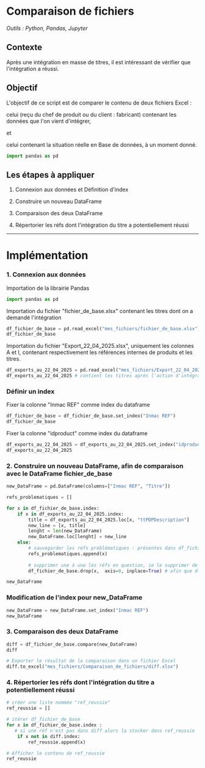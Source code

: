 # Comparaison de fichiers

_Outils : Python, Pandas, Jupyter_

## Contexte

Après une intégration en masse de titres, il est intéressant de vérifier que l'intégration a réussi.

## Objectif

L'objectif de ce script est de comparer le contenu de deux fichiers Excel : 

celui (reçu du chef de produit ou du client : fabricant) contenant les données que l'on vient d'intégrer,

et 

celui contenant la situation réelle en Base de données, à un moment donné.
<!--
__But :__ vérifier que des titres précédemment chargés, sont bien conformes à la demande du client (ici la marque/fabricant).

__A faire :__ pour une liste de réfs : faire une extraction des titres visibles actuellement et les comparer à ce que le client avait demandé l'intégration.
charger les deux fichiers dans Jupyter et les comparer.
-->

```python
import pandas as pd
```

## Les étapes à appliquer

1. Connexion aux données et Définition d'index
   
3. Construire un nouveau DataFrame
   
5. Comparaison des deux DataFrame
   
7. Répertorier les réfs dont l'intégration du titre a potentiellement réussi

-------------------------------------------------------------------------------------------------------------------------------------------------------------------
# Implémentation

### 1. Connexion aux données

Importation de la librairie Pandas
```python
import pandas as pd
```

Importation du fichier "fichier_de_base.xlsx" contenant les titres dont on a demandé l'intégration
```python
df_fichier_de_base = pd.read_excel("mes_fichiers/fichier_de_base.xlsx")
df_fichier_de_base
```

Importation du fichier "Export_22_04_2025.xlsx", uniquement les colonnes A et I, contenant respectivement les références internes de produits et les titres.
```python
df_exports_au_22_04_2025 = pd.read_excel("mes_fichiers/Export_22_04_2025.xlsx", usecols = 'A,I')
df_exports_au_22_04_2025 # contient les titres après l'action d'intégration
```

### Définir un index

Fixer la colonne "Inmac REF" comme index du dataframe
```python
df_fichier_de_base = df_fichier_de_base.set_index("Inmac REF")
df_fichier_de_base
```

Fixer la colonne "idproduct" comme index du dataframe
```python
df_exports_au_22_04_2025 = df_exports_au_22_04_2025.set_index("idproduct")
df_exports_au_22_04_2025
```

### 2. Construire un nouveau DataFrame, afin de comparaison avec le DataFrame fichier_de_base


```python
new_DataFrame = pd.DataFrame(columns=["Inmac REF", "Titre"])

refs_problematiques = []

for x in df_fichier_de_base.index:
    if x in df_exports_au_22_04_2025.index:
        title = df_exports_au_22_04_2025.loc[x, "ttPDPDescription"]
        new_line = [x, title]
        lenght = len(new_DataFrame)
        new_DataFrame.loc[lenght] = new_line
    else:
        # sauvegarder les réfs problématiques : présentes dans df_fichier_de_base, mais pas dans df_exports_au_22_04_2025
        refs_problematiques.append(x)
        
        # supprimer une à une les réfs en question, ie le supprimer de df_fichier_de_base (ou les supprimer en une seule fois)
        df_fichier_de_base.drop(x,  axis=0, inplace=True) # afin que df_fichier_de_base soit de même dimension que new_DataFrame

new_DataFrame
```


### Modification de l'index pour new_DataFrame

```python
new_DataFrame = new_DataFrame.set_index("Inmac REF")
new_DataFrame
```

### 3. Comparaison des deux DataFrame

```python
diff = df_fichier_de_base.compare(new_DataFrame)
diff
```

```python
# Exporter le résultat de la comparaison dans un fichier Excel
diff.to_excel("mes_fichiers/Comparaison_de_fichiers/diff.xlsx")
```

### 4. Répertorier les réfs dont l'intégration du titre a potentiellement réussi

```python
# créer une liste nommée "ref_reussie"
ref_reussie = []

# itérer df_fichier_de_base
for x in df_fichier_de_base.index :
   # si une réf n'est pas dans diff alors la stocker dans ref_reussie
    if x not in diff.index:
        ref_reussie.append(x)

# Afficher le contenu de ref_reussie
ref_reussie
```

<!--
Divers 1 :
df_fichier_de_base.loc[7317066,:] # 7317066 n'est pas dans l'export d'Olivier

#df_exports_au_22_04_2025.loc[7317066,:]

df_fichier_de_base.loc[7531255,:]

Divers 2 :

import pandas as pd

# df = pd.read_excel(r"C:/Users/aimegael.boudzoumou/Documents/export.xlsx", sheet_name="Feuil", header=0, usecols='A:C', nrows=5, skiprows=None, na_values=['NA','-','N/A'])

df = pd.read_excel("mes_fichiers/Export.xlsx", sheet_name="Feuil1", header=0, index_col="RefFabricant")

df
-->


